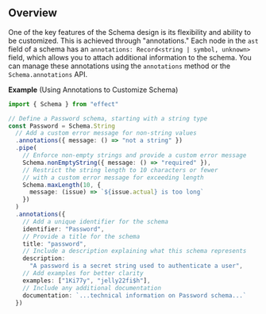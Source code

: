 ## Overview

One of the key features of the Schema design is its flexibility and ability to be customized.
This is achieved through "annotations."
Each node in the `ast` field of a schema has an `annotations: Record<string | symbol, unknown>` field,
which allows you to attach additional information to the schema.
You can manage these annotations using the `annotations` method or the `Schema.annotations` API.

**Example** (Using Annotations to Customize Schema)

```ts twoslash
import { Schema } from "effect"

// Define a Password schema, starting with a string type
const Password = Schema.String
  // Add a custom error message for non-string values
  .annotations({ message: () => "not a string" })
  .pipe(
    // Enforce non-empty strings and provide a custom error message
    Schema.nonEmptyString({ message: () => "required" }),
    // Restrict the string length to 10 characters or fewer
    // with a custom error message for exceeding length
    Schema.maxLength(10, {
      message: (issue) => `${issue.actual} is too long`
    })
  )
  .annotations({
    // Add a unique identifier for the schema
    identifier: "Password",
    // Provide a title for the schema
    title: "password",
    // Include a description explaining what this schema represents
    description:
      "A password is a secret string used to authenticate a user",
    // Add examples for better clarity
    examples: ["1Ki77y", "jelly22fi$h"],
    // Include any additional documentation
    documentation: `...technical information on Password schema...`
  })
```
